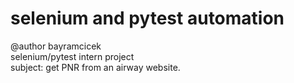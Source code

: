 # selenium and pytest automation
@author bayramcicek </br> selenium/pytest intern project </br> subject: get PNR from an airway website.
